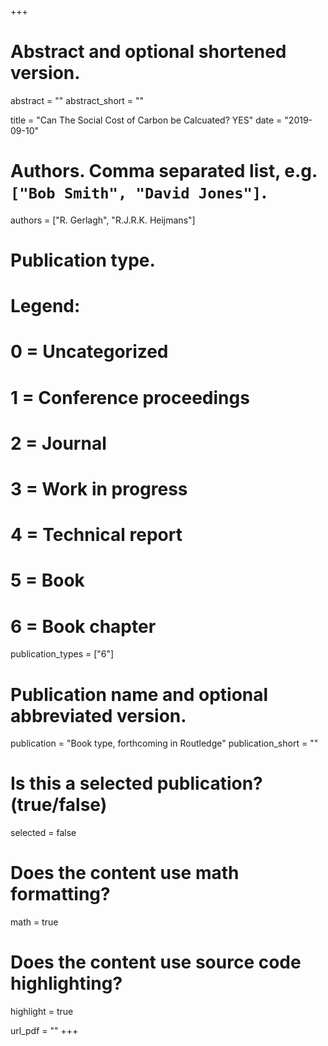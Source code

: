 +++
# Abstract and optional shortened version.
abstract = ""
abstract_short = ""

title = "Can The Social Cost of Carbon be Calcuated? YES"
date = "2019-09-10"

# Authors. Comma separated list, e.g. `["Bob Smith", "David Jones"]`.
authors = ["R. Gerlagh", "R.J.R.K. Heijmans"]

# Publication type.
# Legend:
# 0 = Uncategorized
# 1 = Conference proceedings
# 2 = Journal
# 3 = Work in progress
# 4 = Technical report
# 5 = Book
# 6 = Book chapter
publication_types = ["6"]

# Publication name and optional abbreviated version.
publication = "Book type, forthcoming in Routledge"
publication_short = ""

# Is this a selected publication? (true/false)
selected = false


# Does the content use math formatting?
math = true

# Does the content use source code highlighting?
highlight = true

url_pdf = ""
+++
